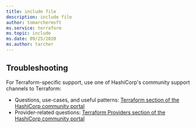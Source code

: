 ```yaml
---
title: include file
description: include file
author: tomarchermsft
ms.service: terraform
ms.topic: include
ms.date: 09/25/2020
ms.author: tarcher
---
```


## Troubleshooting

For Terraform-specific support, use one of HashiCorp's community support channels to Terraform:

* Questions, use-cases, and useful patterns: [Terraform section of the HashiCorp community portal](https://discuss.hashicorp.com/c/terraform-core)
* Provider-related questions: [Terraform Providers section of the HashiCorp community portal](https://discuss.hashicorp.com/c/terraform-providers)